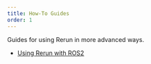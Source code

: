 ```yaml
---
title: How-To Guides
order: 1
---
```


Guides for using Rerun in more advanced ways.
 - [Using Rerun with ROS2](howto/ros2-nav-turtlebot.md)
